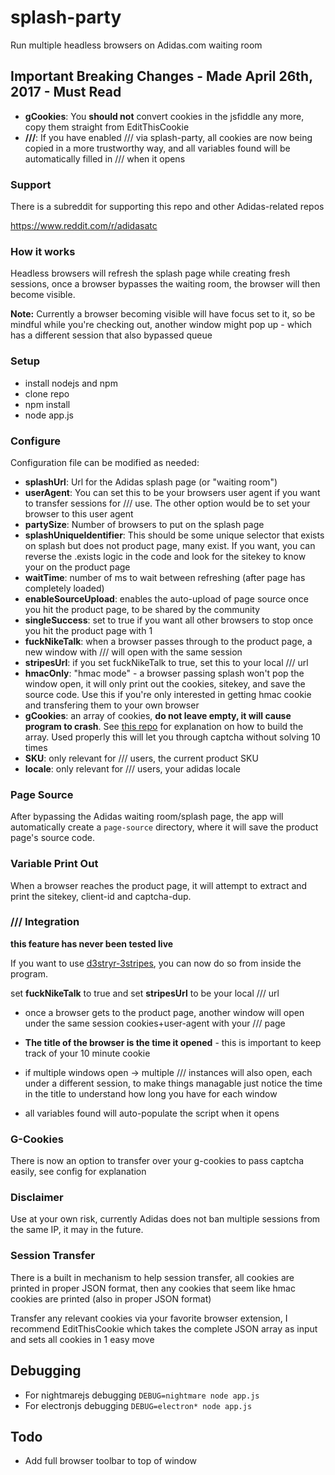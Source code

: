 # splash-party
Run multiple headless browsers on Adidas.com waiting room

## Important Breaking Changes - Made April 26th, 2017 - Must Read

* **gCookies**: You **should not** convert cookies in the jsfiddle any more, copy them straight from EditThisCookie
* **\/\/\/**: If you have enabled /// via splash-party, all cookies are now being copied in a more trustworthy way, and all variables found will be automatically filled in /// when it opens

### Support
There is a subreddit for supporting this repo and other Adidas-related repos

https://www.reddit.com/r/adidasatc


### How it works
Headless browsers will refresh the splash page while creating fresh sessions, once a browser bypasses the waiting room, the browser will then become visible.

**Note:** Currently a browser becoming visible will have focus set to it, so be mindful while you're checking out, another window might pop up - which has a different session that also bypassed queue

### Setup

* install nodejs and npm
* clone repo
* npm install
* node app.js

### Configure
Configuration file can be modified as needed:

* **splashUrl**: Url for the Adidas splash page (or "waiting room")
* **userAgent**: You can set this to be your browsers user agent if you want to transfer sessions for /// use. The other option would be to set your browser to this user agent
* **partySize**: Number of browsers to put on the splash page
* **splashUniqueIdentifier**: This should be some unique selector that exists on splash but does not product page, many exist. If you want, you can reverse the .exists logic in the code and look for the sitekey to know your on the product page
* **waitTime**: number of ms to wait between refreshing (after page has completely loaded)
* **enableSourceUpload**: enables the auto-upload of page source once you hit the product page, to be shared by the community
* **singleSuccess**: set to true if you want all other browsers to stop once you hit the product page with 1
* **fuckNikeTalk**: when a browser passes through to the product page, a new window with /// will open with the same session
* **stripesUrl**: if you set fuckNikeTalk to true, set this to your local /// url
* **hmacOnly**: "hmac mode" - a browser passing splash won't pop the window open, it will only print out the cookies, sitekey, and save the source code. Use this if you're only interested in getting hmac cookie and transfering them to your own browser
* **gCookies**: an array of cookies, **do not leave empty, it will cause program to crash**. See [this repo](https://github.com/yeeezy/captcha-cookies) for explanation on how to build the array. Used properly this will let you through captcha without solving 10 times
* **SKU**: only relevant for /// users, the current product SKU
* **locale**: only relevant for /// users, your adidas locale

### Page Source
After bypassing the Adidas waiting room/splash page, the app will automatically create a `page-source` directory, where it will save the product page's source code.


### Variable Print Out
When a browser reaches the product page, it will attempt to extract and print the sitekey, client-id and captcha-dup.

### /// Integration

**this feature has never been tested live**

If you want to use [d3stryr-3stripes](https://github.com/thenikedestroyer/d3stryr-3stripes), you can now do so from inside the program.

set **fuckNikeTalk** to true and set **stripesUrl** to be your local /// url

* once a browser gets to the product page, another window will open under the same session cookies+user-agent with your /// page
* **The title of the browser is the time it opened** - this is important to keep track of your 10 minute cookie
* if multiple windows open -> multiple /// instances will also open, each under a different session, to make things managable just notice the time in the title to understand how long you have for each window

* all variables found will auto-populate the script when it opens

### G-Cookies
There is now an option to transfer over your g-cookies to pass captcha easily, see config for explanation

### Disclaimer
Use at your own risk, currently Adidas does not ban multiple sessions from the same IP, it may in the future.

### Session Transfer
There is a built in mechanism to help session transfer, all cookies are printed in proper JSON format, then any cookies that seem like hmac cookies are printed (also in proper JSON format)

Transfer any relevant cookies via your favorite browser extension, I recommend EditThisCookie which takes the complete JSON array as input and sets all cookies in 1 easy move

## Debugging
* For nightmarejs debugging ```DEBUG=nightmare node app.js```
* For electronjs debugging ```DEBUG=electron* node app.js```

## Todo

* Add full browser toolbar to top of window

